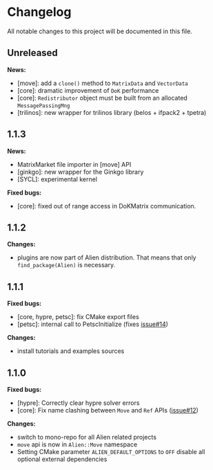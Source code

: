 # Changelog

All notable changes to this project will be documented in this file.

## Unreleased

**News:**

- \[move\]: add a `clone()` method to `MatrixData` and `VectorData`
- \[core\]: dramatic improvement of `DoK` performance
- \[core\]: `Redistributor` object must be built from an allocated `MessagePassingMng`
- \[trilinos\]: new wrapper for trilinos library (belos + ifpack2 + tpetra)

## 1.1.3

**News:**

- MatrixMarket file importer in \[move\] API
- \[ginkgo\]: new wrapper for the Ginkgo library
- \[SYCL\]: experimental kernel

**Fixed bugs:**

- \[core\]: fixed out of range access in DoKMatrix communication.

## 1.1.2

**Changes:**

- plugins are now part of Alien distribution. That means that only `find_package(Alien)` is necessary.

## 1.1.1

**Fixed bugs:**

- \[core, hypre, petsc\]: fix CMake export files
- \[petsc\]: internal call to PetscInitialize (fixes [issue#14](https://github.com/arcaneframework/alien/issues/14))

**Changes:**

- install tutorials and examples sources

## 1.1.0

**Fixed bugs:**

- \[hypre\]: Correctly clear hypre solver errors
- \[core\]: Fix name clashing between `Move` and `Ref`
  APIs ([issue#12](https://github.com/arcaneframework/alien/issues/12))

**Changes:**

- switch to mono-repo for all Alien related projects
- `move` api is now in `Alien::Move` namespace
- Setting CMake parameter `ALIEN_DEFAULT_OPTIONS` to `OFF` disable all optional external dependencies
